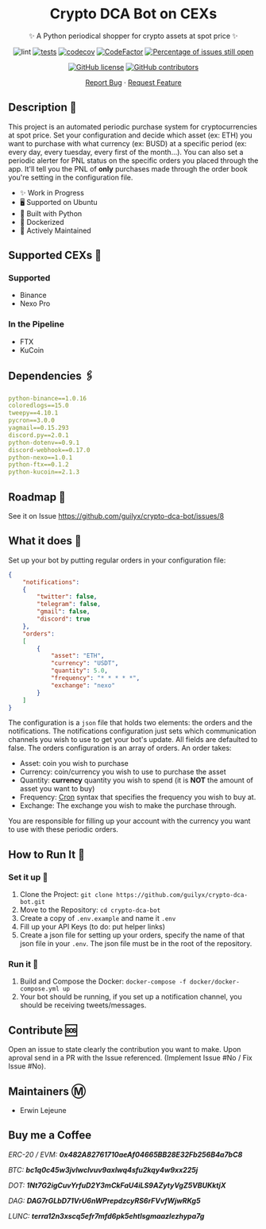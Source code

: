 <div align="center">

# Crypto DCA Bot on CEXs

✨ A Python periodical shopper for crypto assets at spot price ✨

</div>

<div align="center">
    
![lint](https://github.com/guilyx/crypto-dca-bot/workflows/lint/badge.svg?branch=master)
[![tests](https://github.com/guilyx/crypto-dca-bot/actions/workflows/tests.yml/badge.svg)](https://github.com/guilyx/crypto-dca-bot/actions/workflows/tests.yml)
[![codecov](https://codecov.io/gh/guilyx/crypto-dca-bot/branch/master/graph/badge.svg?token=GXUOT9P1WE)](https://codecov.io/gh/guilyx/python-nexo)
[![CodeFactor](https://www.codefactor.io/repository/github/guilyx/crypto-dca-bot/badge)](https://www.codefactor.io/repository/github/guilyx/python-nexo)
[![Percentage of issues still open](http://isitmaintained.com/badge/open/guilyx/python-nexo.svg)](http://isitmaintained.com/project/guilyx/python-nexo "Percentage of issues still open")
<!-- ![PipPerMonths](https://img.shields.io/pypi/dm/python-nexo.svg)
[![Pip version fury.io](https://badge.fury.io/py/python-nexo.svg)](https://pypi.python.org/pypi/crypto-dca-bot/) -->
[![GitHub license](https://img.shields.io/github/license/guilyx/python-nexo.svg)](https://github.com/guilyx/crypto-dca-bot/blob/master/LICENSE)
[![GitHub contributors](https://img.shields.io/github/contributors/guilyx/python-nexo.svg)](https://GitHub.com/guilyx/crypto-dca-bot/graphs/contributors/)

</div>

<div align="center">
    
[Report Bug](https://github.com/guilyx/crypto-dca-bot/issues) · [Request Feature](https://github.com/guilyx/crypto-dca-bot/issues)

</div>

## Description 📰

This project is an automated periodic purchase system for cryptocurrencies at spot price. Set your configuration and decide which asset (ex: ETH) you want to purchase with what currency (ex: BUSD) at a specific period (ex: every day, every tuesday, every first of the month...). You can also set a periodic alerter for PNL status on the specific orders you placed through the app. It'll tell you the PNL of **only** purchases made through the order book you're setting in the configuration file.

- ✨ Work in Progress
- 🖥️ Supported on Ubuntu
- 🎌 Built with Python
- 🐋 Dockerized
- 🍻 Actively Maintained

## Supported CEXs 💸

### Supported

- Binance
- Nexo Pro

### In the Pipeline

- FTX
- KuCoin

## Dependencies 🖇️

```yaml
python-binance==1.0.16
coloredlogs==15.0
tweepy==4.10.1
pycron==3.0.0
yagmail==0.15.293
discord.py==2.0.1
python-dotenv==0.9.1
discord-webhook==0.17.0
python-nexo==1.0.1
python-ftx==0.1.2
python-kucoin==2.1.3
```

## Roadmap 🌱

See it on Issue https://github.com/guilyx/crypto-dca-bot/issues/8

## What it does 🔎

Set up your bot by putting regular orders in your configuration file:

```json
{
    "notifications":
    {
        "twitter": false,
        "telegram": false,
        "gmail": false,
        "discord": true
    },
    "orders": 
    [
        {
            "asset": "ETH",
            "currency": "USDT",
            "quantity": 5.0,
            "frequency": "* * * * *",
            "exchange": "nexo"
        }
    ]
}
```

The configuration is a `json` file that holds two elements: the orders and the notifications. The notifications configuration just sets which communication channels you wish to use to get your bot's update. All fields are defaulted to false. The orders configuration is an array of orders. An order takes:

- Asset: coin you wish to purchase
- Currency: coin/currency you wish to use to purchase the asset
- Quantity: **currency** quantity you wish to spend (it is **NOT** the amount of asset you want to buy)
- Frequency: [Cron](https://crontab.guru/#0_0_*_*) syntax that specifies the frequency you wish to buy at.
- Exchange: The exchange you wish to make the purchase through.

You are responsible for filling up your account with the currency you want to use with these periodic orders.

## How to Run It 📑

### Set it up 💾

1. Clone the Project: `git clone https://github.com/guilyx/crypto-dca-bot.git`
2. Move to the Repository: `cd crypto-dca-bot`
3. Create a copy of `.env.example` and name it `.env`
4. Fill up your API Keys (to do: put helper links)
5. Create a json file for setting up your orders, specify the name of that json file in your `.env`. The json file must be in the root of the repository.

### Run it 💨

1. Build and Compose the Docker: `docker-compose -f docker/docker-compose.yml up`
2. Your bot should be running, if you set up a notification channel, you should be receiving tweets/messages.

## Contribute 🆘

Open an issue to state clearly the contribution you want to make. Upon aproval send in a PR with the Issue referenced. (Implement Issue #No / Fix Issue #No).

## Maintainers Ⓜ️

- Erwin Lejeune

## Buy me a Coffee

*ERC-20 / EVM: **0x482A82761710aeAf04665BB28E32Fb256B4a7bC8***

*BTC: **bc1q0c45w3jvlwclvuv9axlwq4sfu2kqy4w9xx225j***

*DOT: **1Nt7G2igCuvYrfuD2Y3mCkFaU4iLS9AZytyVgZ5VBUKktjX***

*DAG: **DAG7rGLbD71VrU6nWPrepdzcyRS6rFVvfWjwRKg5***

*LUNC: **terra12n3xscq5efr7mfd6pk5ehtlsgmaazlezhypa7g***
